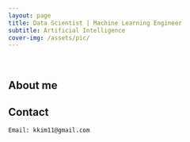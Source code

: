 ```yaml
---
layout: page
title: Data Scientist | Machine Learning Engineer
subtitle: Artificial Intelligence 
cover-img: /assets/pic/
---
```


<br/>

## About me


## Contact

```
Email: kkim11@gmail.com
```
